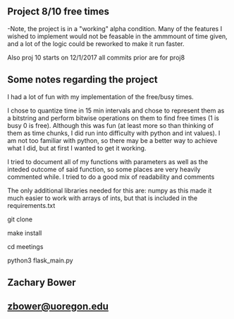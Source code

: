 ## Project 8/10 free times

-Note, the project is in a "working" alpha condition. Many of the features I wished to implement would not be feasable in the ammmount of time given, and a lot of the logic could be reworked to make it run faster.

Also proj 10 starts on 12/1/2017 all commits prior are for proj8


## Some notes regarding the project
I had a lot of fun with my implementation of the free/busy times.

I chose to quantize time in 15 min intervals and chose to represent them as a bitstring and perform bitwise operations on them to find free times (1 is busy 0 is free). Although this was fun (at least more so than thinking of them as time chunks, I did run into difficulty with python and int values). I am not too familiar with python, so there may be a better way to achieve what I did, but at first I wanted to get it working.

I tried to document all of my functions with parameters as well as the inteded outcome of said function, so some places are very heavily commented while. I tried to do a good mix of readability and comments




The only additional libraries needed for this are:
	numpy
	as this made it much easier to work with arrays of ints, but that is included in the requirements.txt



git clone

make install

cd meetings

python3 flask_main.py




## Zachary Bower
## zbower@uoregon.edu